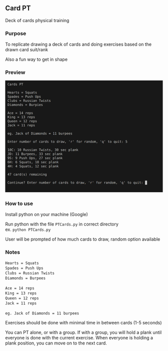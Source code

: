 ## Card PT

Deck of cards physical training

### Purpose

To replicate drawing a deck of cards and doing exercises based on the drawn card suit/rank<br>

Also a fun way to get in shape

### Preview

<img src="preview.png" alt="preview" width="800">

### How to use

Install python on your machine (Google)<br>

Run python with the file `PTCards.py` in correct directory<br>
ex. `python PTCards.py`

User will be prompted of how much cards to draw, random option available<br>

### Notes

```
Hearts = Squats
Spades = Push Ups
Clubs = Russian Twists
Diamonds = Burpees

Ace = 14 reps
King = 13 reps
Queen = 12 reps
Jack = 11 reps

eg. Jack of Diamonds = 11 burpees
```

Exercises should be done with minimal time in between cards (1-5 seconds)<br>

You can PT alone, or with a group. If with a group, you will hold a plank until everyone is done with the current exercise. When everyone is holding a plank position, you can move on to the next card.<br>
